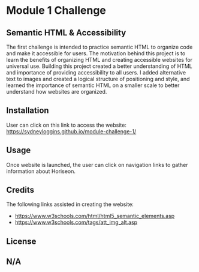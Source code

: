 # Module 1 Challenge

## Semantic HTML & Accessibility

The first challenge is intended to practice semantic HTML to organize code and make it accessible for users. The motivation behind this project is to learn the benefits of organizing HTML and creating accessible websites for universal use. Building this project created a better understanding of HTML and importance of providing accessibility to all users. I added alternative text to images and created a logical structure of positioning and style, and learned the importance of semantic HTML on a smaller scale to better understand how websites are organized. 

## Installation

User can click on this link to access the website: https://sydneyloggins.github.io/module-challenge-1/

## Usage

Once website is launched, the user can click on navigation links to gather information about Horiseon. 

## Credits

The following links assisted in creating the website: 
- https://www.w3schools.com/html/html5_semantic_elements.asp
- https://www.w3schools.com/tags/att_img_alt.asp

## License
N/A
---
